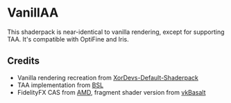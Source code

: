 # VanillAA
This shaderpack is near-identical to vanilla rendering, except for supporting TAA. It's compatible with OptiFine and Iris.

## Credits
* Vanilla rendering recreation from [XorDevs-Default-Shaderpack](https://github.com/XorDev/XorDevs-Default-Shaderpack)
* TAA implementation from [BSL](https://bitslablab.com/bslshaders/)
* FidelityFX CAS from [AMD](https://github.com/GPUOpen-Effects/FidelityFX-CAS), fragment shader version from [vkBasalt](https://github.com/DadSchoorse/vkBasalt)
